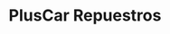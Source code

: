 ---
title: "PlusCar Repuestros"
url: /santa-rita/pluscar-repuestros/
shop: piezas de automóviles
---
